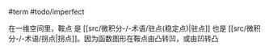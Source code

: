 #term #todo/imperfect 


在一维空间里，鞍点 是 [[src/微积分-/-术语/驻点(稳定点)|驻点]] 也是 [[src/微积分-/-术语/拐点|拐点]]。因为函数图形在鞍点由凸转凹，或由凹转凸

